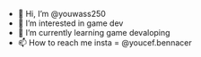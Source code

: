 - 👋 Hi, I’m @youwass250
- 👀 I’m interested in game dev
- 🌱 I’m currently learning game devaloping
- 📫 How to reach me insta = @youcef.bennacer

<!---
youwass250/youwass250 is a ✨ special ✨ repository because its `README.md` (this file) appears on your GitHub profile.
You can click the Preview link to take a look at your changes.
--->
